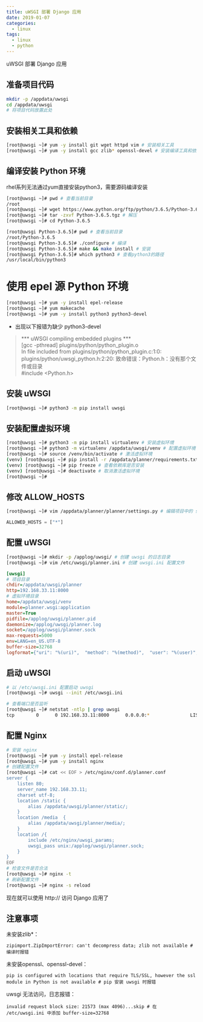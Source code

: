 ```yaml
---
title: uWSGI 部署 Django 应用
date: 2019-01-07
categories:
  - linux
tags:
  - linux
  - python
---
```


uWSGI 部署 Django 应用
<!-- more -->
## 准备项目代码
```bash
mkdir -p /appdata/uwsgi
cd /appdata/uwsgi
# 将项目代码放置此处
```

## 安装相关工具和依赖

```bash
[root@uwsgi ~]# yum -y install git wget httpd vim # 安装相关工具
[root@uwsgi ~]# yum -y install gcc zlib* openssl-devel # 安装编译工具和依赖库
```
## 编译安装 Python 环境
rhel系列无法通过yum直接安装python3，需要源码编译安装
```bash
[root@uwsgi ~]# pwd # 查看当前目录
/root
[root@uwsgi ~]# wget https://www.python.org/ftp/python/3.6.5/Python-3.6.5.tgz # 下载python3.6.5
[root@uwsgi ~]# tar -zxvf Python-3.6.5.tgz # 解压
[root@uwsgi ~]# cd Python-3.6.5

[root@uwsgi Python-3.6.5]# pwd # 查看当前目录
/root/Python-3.6.5
[root@uwsgi Python-3.6.5]# ./configure # 编译
[root@uwsgi Python-3.6.5]# make && make install # 安装
[root@uwsgi Python-3.6.5]# which python3 # 查看python3的路径
/usr/local/bin/python3
```

# 使用 epel 源 Python 环境
```bash
[root@uwsgi ~]# yum -y install epel-release
[root@uwsgi ~]# yum makecache
[root@uwsgi ~]# yum -y install python3 python3-devel
````
+ 出现以下报错为缺少 python3-devel
> *** uWSGI compiling embedded plugins ***  
    [gcc -pthread] plugins/python/python_plugin.o  
    In file included from plugins/python/python_plugin.c:1:0:  
    plugins/python/uwsgi_python.h:2:20: 致命错误：Python.h：没有那个文件或目录  
    #include <Python.h>

## 安装 uWSGI
```bash
[root@uwsgi ~]# python3 -m pip install uwsgi
```
## 安装配置虚拟环境
```bash
[root@uwsgi ~]# python3 -m pip install virtualenv # 安装虚拟环境
[root@uwsgi ~]# python3 -m virtualenv /appdata/uwsgi/venv # 配置虚拟环境
[root@uwsgi ~]# source /venv/bin/activate # 激活虚拟环境
(venv) [root@uwsgi ~]# pip install -r /appdata/planner/requirements.txt # 安装项目依赖
(venv) [root@uwsgi ~]# pip freeze # 查看依赖库是否安装
(venv) [root@uwsgi ~]# deactivate # 取消激活虚拟环境
[root@uwsgi ~]# 
```

## 修改 ALLOW_HOSTS
```bash
[root@uwsgi ~]# vim /appdata/planner/planner/settings.py # 编辑项目中的 settings.py
```
```py
ALLOWED_HOSTS = ["*"]
```

## 配置 uWSGI
```bash
[root@uwsgi ~]# mkdir -p /applog/uwsgi/ # 创建 uwsgi 的日志目录
[root@uwsgi ~]# vim /etc/uwsgi/planner.ini # 创建 uwsgi.ini 配置文件
```

```ini
[uwsgi]
# 项目目录
chdir=/appdata/uwsgi/planner
http=192.168.33.11:8000
# 虚拟环境目录
home=/appdata/uwsgi/venv
module=planner.wsgi:application
master=True
pidfile=/applog/uwsgi/planner.pid
daemonize=/applog/uwsgi/planner.log
socket=/applog/uwsgi/planner.sock
max-requests=5000
env=LANG=en_US.UTF-8
buffer-size=32768
logformat={"uri": "%(uri)",  "method": "%(method)",  "user": "%(user)",  "addr": "%(addr)",  "host": "%(host)",  "proto": "%(proto)",  "uagent": "%(uagent)",  "referer": "%(referer)",  "status": "%(status)",  "micros": "%(micros)",  "msecs": "%(msecs)",  "time": "%(time)",  "ctime": "%(ctime)",  "epoch": "%(epoch)",  "size": "%(size)",  "ltime": "%(ltime)",  "hsize": "%(hsize)",  "rsize": "%(rsize)",  "cl": "%(cl)",  "pid": "%(pid)",  "wid": "%(wid)",  "switches": "%(switches)",  "vars": "%(vars)",  "headers": "%(headers)",  "core": "%(core)",  "vsz": "%(vsz)",  "rss": "%(rss)",  "vszM": "%(vszM)",  "rssM": "%(rssM)",  "pktsize": "%(pktsize)",  "modifier1": "%(modifier1)",  "modifier2": "%(modifier2)",  "metric": "%(metric.XXX)",  "rerr": "%(rerr)",  "werr": "%(werr)",  "ioerr": "%(ioerr)",  "tmsecs": "%(tmsecs)",  "tmicros": "%(tmicros)"}
```

## 启动 uWSGI
```bash
# 以 /etc/uwsgi.ini 配置启动 uwsgi
[root@uwsgi ~]# uwsgi --init /etc/uwsgi.ini

# 查看端口是否监听
[root@uwsgi ~]# netstat -ntlp | grep uwsgi
tcp        0      0 192.168.33.11:8000      0.0.0.0:*               LISTEN      13162/uwsgi
```
## 配置 Nginx
```bash
# 安装 nginx
[root@uwsgi ~]# yum -y install epel-release
[root@uwsgi ~]# yum -y install nginx
# 创建配置文件
[root@uwsgi ~]# cat << EOF > /etc/nginx/conf.d/planner.conf
server {
	listen 80;
	server_name 192.168.33.11;
	charset utf-8;
	location /static {
		alias /appdata/uwsgi/planner/static/;
	}
	location /media  {
		alias /appdata/uwsgi/planner/media/;
	}
	location /{
		include /etc/nginx/uwsgi_params;
		uwsgi_pass unix:/applog/uwsgi/planner.sock;
	}
}
EOF
# 检查文件是否合法
[root@uwsgi ~]# nginx -t
# 刷新配置文件
[root@uwsgi ~]# nginx -s reload
```
现在就可以使用 http://<IP> 访问 Django 应用了

## 注意事项

未安装zlib*：
```
zipimport.ZipImportError: can't decompress data; zlib not available # 编译时报错
```
未安装openssl、openssl-devel：
```
pip is configured with locations that require TLS/SSL, however the ssl module in Python is not available # pip 安装 uwsgi 时报错
```
uwsgi 无法访问，日志报错：
```
invalid request block size: 21573 (max 4096)...skip # 在 /etc/uwsgi.ini 中添加 buffer-size=32768
```